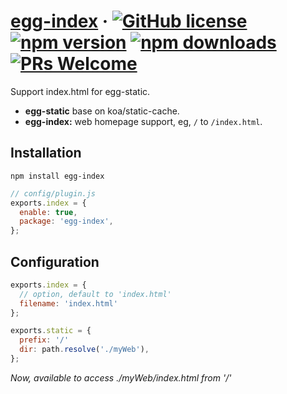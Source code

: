 # [egg-index](#) &middot; [![GitHub license](https://img.shields.io/badge/license-MIT-blue.svg)](https://github.com/chiaweilee/egg-index/blob/master/LICENSE) [![npm version](https://img.shields.io/npm/v/egg-index.svg?style=flat)](https://www.npmjs.com/package/egg-index) [![npm downloads](https://img.shields.io/npm/dm/egg-index.svg)](https://npmcharts.com/compare/egg-index?minimal=true) [![PRs Welcome](https://img.shields.io/badge/PRs-welcome-brightgreen.svg)](#)

Support index.html for egg-static.

* **egg-static** base on koa/static-cache.
* **egg-index:** web homepage support, eg, `/` to `/index.html`.

## Installation

```
npm install egg-index
```

```js
// config/plugin.js
exports.index = {
  enable: true,
  package: 'egg-index',
};
```

## Configuration

```js
exports.index = {
  // option, default to 'index.html'
  filename: 'index.html'
};

exports.static = {
  prefix: '/'
  dir: path.resolve('./myWeb'),
};
```

*Now, available to access ./myWeb/index.html from '/'*
